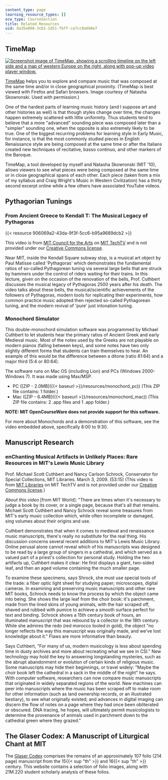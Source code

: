 ```yaml
---
content_type: page
learning_resource_types: []
ocw_type: CourseSection
title: Related Resources
uid: da35e008-3cb1-1d51-fbff-ca7cc8a6b8e7
---
```


TimeMap
-------

[![Screenshot image of TimeMap, showing a scrolling timeline on the left side and a map of western Europe on the right, along with pop-up video player window.](/courses/music-and-theater-arts/21m-220-early-music-fall-2010/related-resources/timemap.jpg)](http://code.google.com/p/timemap/
)

[TimeMap](http://code.google.com/p/timemap/
) helps you to explore and compare music that was composed at the same time and/or in close geographical proximity. (TimeMap is best viewed with Firefox and Safari browsers. Image courtesy of Natasha Skowronski. Used with permission.)

One of the hardest parts of learning music history (and I suppose art and other histories as well) is that though styles change over time, the changes happen extremely scattered with little uniformity. Thus students tend to believe that a more "advanced" sounding piece was composed later than a "simpler" sounding one, when the opposite is also extremely likely to be true. One of the biggest recurring problems for learning style in Early Music, for instance, is that the most commonly studied pieces in English Renaissance style are being composed at the same time or after the Italians created new techniques of recitative, basso continuo, and other markers of the Baroque.

TimeMap, a tool developed by myself and Natasha Skowronski (MIT '10), allows viewers to see what pieces were being composed at the same time or in close geographical spans of each other. Each piece (taken from a mix of my syllabus and Craig Wright's Music in Western Civilization) has a thirty second excerpt online while a few others have associated YouTube videos.

Pythagorian Tunings
-------------------

### From Ancient Greece to Kendall T: The Musical Legacy of Pythagoras 

{{< resource 906069a2-43da-9f3f-5cc6-b95a9689dcb2 >}}

This video is from [MIT Council for the Arts](https://arts.mit.edu/camit/) on [MIT TechTV](http://video.mit.edu/watch/from-ancient-greece-to-kendall-t-the-musical-legacy-of-pythagoras-6346/) and is not provided under our [Creative Commons license](/terms/).

Near MIT, inside the Kendall Square subway stop, is a musical art object by Paul Matisse called 'Pythagoras' which demonstrates the fundamental ratios of so-called Pythagorean tuning via several large bells that are struck by hammers under the control of riders waiting for their trains. In this lecture, given on the occasion of the renovation of the bells, Prof. Cuthbert discusses the musical legacy of Pythagoras 2500 years after his death. The video talks about these bells, the musical/scientific achievements of the followers of Pythagoras, modern tools for replicating their experiments, how common practice music adopted then rejected so-called Pythagorean tuning, and the modern revival of 'pure' just intonation tuning.

### Monochord Simulator

This double-monochord simulation software was programmed by Michael Cuthbert to let students hear the primary ratios of Ancient Greek and early Medieval music. Most of the notes used by the Greeks are not playable on modern pianos (falling between keys), and some notes have two only slightly different forms that students can train themselves to hear. An example of this would be the difference between a ditone (ratio 81:64) and a major third (5:4 or 80:64).

The software runs on Mac OS (including Lion) and PCs (Windows 2000-Windows 7). It was made using Max/MSP.

*   PC ([ZIP - 2.0MB]({{< baseurl >}}/resources/monochord_pc)) (This ZIP file contains: 1 folder.)
*   Mac ([ZIP - 6.4MB]({{< baseurl >}}/resources/monochord_mac)) (This ZIP file contains: 2 .app files and 1 .app folder.)

**NOTE: MIT OpenCourseWare does not provide support for this software.**

For more about Monochords and a demonstration of this software, see the video embedded above, specifically 8:00 to 9:30.

Manuscript Research
-------------------

### enChanting Musical Artifacts in Unlikely Places: Rare Resources in MIT's Lewis Music Library

Prof. Michael Scott Cuthbert and Nancy Carlson Schrock, Conservator for Special Collections, MIT Libraries. March 3, 2009. (53:15) (This video is from [MIT Libraries](http://libraries.mit.edu/) on MIT TechTV and is not provided under our [Creative Commons license](/terms/).)

_About this video_ \[from MIT World\]: "There are times when it's necessary to judge a book by its cover, or a single page, because that's all that remains. Michael Scott Cuthbert and Nancy Schrock reveal some treasures from MIT's early music collection which, while often incomplete or damaged, sing volumes about their origins and use.

Cuthbert demonstrates that when it comes to medieval and renaissance music manuscripts, there's really no substitute for the real thing. His discussion concerns several recent additions to MIT's Lewis Music Library. Online perusal alone cannot reveal which of his manuscripts was designed to be read by a large group of singers in a cathedral, and which served as a valued part of a priest's collection for personal study. Holding the two artifacts up, Cuthbert makes it clear: He first displays a giant, two-sided leaf, and then an aged volume containing the much smaller page.

To examine these specimens, says Shrock, she must use special tools of the trade: a fiber optic light sheet for studying paper; microscopes, digital cameras. In examining and preserving music manuscripts and other rare MIT books, Schrock needs to know the process by which the object came into being. She shows the large leaf from the choir book: it's parchment, made from the lined skins of young animals, with the hair scraped off, shaved and rubbed with pumice to achieve a smooth surface perfect for text and binding. Schrock shows a 15th century book of hours, an illuminated manuscript that was rebound by a collector in the 18th century. While she admires the redo (red morocco tooled in gold), the object "no longer reflects the way this manuscript was originally made, and we've lost knowledge about it." Flaws are more informative than beauty.

Says Cuthbert, "For many of us, modern musicology is less about spending time in dusty archives and more about recreating what we see in CSI." New technology may hold the key to answering longstanding mysteries, such as the abrupt abandonment or evolution of certain kinds of religious music. Some manuscripts may hide their beginnings, or travel widely: "Maybe the choir book left the cathedral in a sack in the middle of the night" he says. With computer software, researchers can now compare music manuscripts that originated in widely separated regions of the world. New machines can peer into manuscripts where the music has been scraped off to make room for other information (such as land ownership records, or an illustrated bestiary), to see what originally existed; and advances in digital imaging can discern the flow of notes on a page where they had once been obliterated or obscured. DNA tracing, he hopes, will ultimately permit musicologists to determine the provenance of animals used in parchment down to the cathedral green where they grazed."

The Glaser Codex: A Manuscript of Liturgical Chant at MIT
---------------------------------------------------------

The [Glaser Codex](http://web.mit.edu/cuthbert/www/glaser/) comprises the remains of an approximately 107 folio (214 page) manuscript from the 15{{< sup "th" >}} and 16{{< sup "th" >}} century. This website contains a selection of folio images, along with 21M.220 student scholarly analysis of these folios.